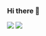 ### Hi there 👋

<img src="https://img.shields.io/badge/HTML-243763?style=for-the-badge&logo=HTML5&logoColor=#E34F26"/>
<img src="https://img.shields.io/badge/JavaScript-243763?style=for-the-badge&logo=JavaScript&logoColor=yellow"/>
